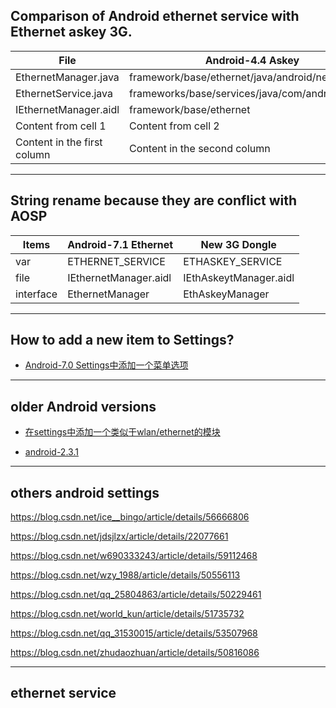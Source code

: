 

## Comparison of Android ethernet service with Ethernet askey 3G.

File | Android-4.4 Askey | Android-7.1 Ethernet | 3G Dongle 
----- | ---------------- | --------- | ----------
EthernetManager.java  | framework/base/ethernet/java/android/net/ethernet | frameworks/base/core/java/android/net
EthernetService.java  | frameworks/base/services/java/com/android/server | frameworks/opt/net/ethernet | frameworks/base/services/java
IEthernetManager.aidl | framework/base/ethernet | frameworks/base/core/java/android/net | ~IEthAskeyManager.aidl~
Content from cell 1 | Content from cell 2
Content in the first column | Content in the second column



-----------------------------------------------------
## String rename because they are conflict with AOSP

Items | Android-7.1 Ethernet | New 3G Dongle 
----- | -------------------- | --------------
var | ETHERNET_SERVICE | ETHASKEY_SERVICE
file | IEthernetManager.aidl | IEthAskeytManager.aidl
interface | EthernetManager | EthAskeyManager




-----------------------------------------------------

## How to add a new item to Settings?

* [Android-7.0 Settings中添加一个菜单选项](https://blog.csdn.net/qq_25804863/article/details/50229461)


-----------------------------------------------------


## older Android versions


* [在settings中添加一个类似于wlan/ethernet的模块](https://blog.csdn.net/ice__bingo/article/details/56666806)


* [android-2.3.1](https://blog.csdn.net/jdsjlzx/article/details/22077661)


-------------------------------------


## others android settings

https://blog.csdn.net/ice__bingo/article/details/56666806

https://blog.csdn.net/jdsjlzx/article/details/22077661

https://blog.csdn.net/w690333243/article/details/59112468

https://blog.csdn.net/wzy_1988/article/details/50556113

https://blog.csdn.net/qq_25804863/article/details/50229461

https://blog.csdn.net/world_kun/article/details/51735732

https://blog.csdn.net/qq_31530015/article/details/53507968

https://blog.csdn.net/zhudaozhuan/article/details/50816086

------------------------------------

## ethernet service



